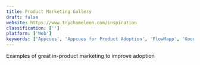 ```yaml
---
title: Product Marketing Gallery
draft: false 
website: https://www.trychameleon.com/inspiration
classification: ['']
platform: ['Web']
keywords: ['Appcues', 'Appcues for Product Adoption', 'FlowMapp', 'Good Email Copy', 'Good Sales Emails', 'Grade My Ads', 'Great Email Copy', 'Growbots Email Timing Optimizer', 'History of Product Hunt', 'Laws of UX', 'Marketing Examples', 'Page Flows', 'Product Hunt', 'Really Good Emails', 'Really Good UX', 'StarterStory', 'Templates by Email Monster', 'User Onboarding']
---
```

Examples of great in-product marketing to improve adoption